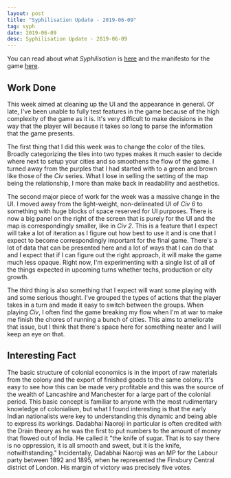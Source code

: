 ```yaml
---
layout: post
title: "Syphilisation Update - 2019-06-09"
tag: syph
date: 2019-06-09
desc: Syphilisation Update - 2019-06-09
---
```



You can read about what *Syphilisation* is [here](/blog/syph/announce) and the manifesto for the game [here](/blog/syph/manifesto).

## Work Done

This week aimed at cleaning up the UI and the appearance in general. Of late, I've been unable to fully test features in the game because of the high complexity of the game as it is. It's very difficult to make decisions in the way that the player will because it takes so long to parse the information that the game presents.


The first thing that I did this week was to change the color of the tiles. Broadly categorizing the tiles into two types makes it much easier to decide where next to setup your cities and so smoothens the flow of the game. I turned away from the purples that I had started with to a green and brown like those of the *Civ* series. What I lose in selling the setting of the map being the relationship, I more than make back in readability and aesthetics.


The second major piece of work for the week was a massive change in the UI. I moved away from the light-weight, non-delineated UI of *Civ 6* to something with huge blocks of space reserved for UI purposes. There is now a big panel on the right of the screen that is purely for the UI and the map is correspondingly smaller, like in *Civ 2*. This is a feature that I expect will take a lot of iteration as I figure out how best to use it and is one that I expect to become correspondingly important for the final game. There's a lot of data that can be presented here and a lot of ways that I can do that and I expect that if I can figure out the right approach, it will make the game much less opaque. Right now, I'm experimenting with a single list of all of the things expected in upcoming turns whether techs, production or city growth.


The third thing is also something that I expect will want some playing with and some serious thought. I've grouped the types of actions that the player takes in a turn and made it easy to switch between the groups. When playing *Civ*, I often find the game breaking my flow when I'm at war to make me finish the chores of running a bunch of cities. This aims to ameliorate that issue, but I think that there's space here for something neater and I will keep an eye on that.

## Interesting Fact

The basic structure of colonial economics is in the import of raw materials from the colony and the export of finished goods to the same colony. It's easy to see how this can be made very profitable and this was the source of the wealth of Lancashire and Manchester for a large part of the colonial period. This basic concept is familiar to anyone with the most rudimentary knowledge of colonialism, but what I found interesting is that the early Indian nationalists were key to understanding this dynamic and being able to express its workings. Dadabhai Naoroji in particular is often credited with the Drain theory as he was the first to put numbers to the amount of money that flowed out of India. He called it "the knife of sugar. That is to say there is no oppression, it is all smooth and sweet, but it is the knife, notwithstanding." Incidentally, Dadabhai Naoroji was an MP for the Labour party between 1892 and 1895, when he represented the Finsbury Central district of London. His margin of victory was precisely five votes.

